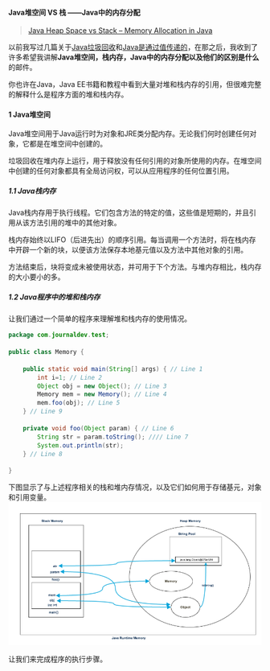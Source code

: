 #### Java堆空间 VS 栈 ——Java中的内存分配

> [Java Heap Space vs Stack – Memory Allocation in Java](https://www.journaldev.com/4098/java-heap-space-vs-stack-memory)

以前我写过几篇关于[Java垃圾回收](https://www.journaldev.com/2856/java-jvm-memory-model-memory-management-in-java)和[Java是通过值传递的](https://www.journaldev.com/3884/java-is-pass-by-value-and-not-pass-by-reference)，在那之后，我收到了许多希望我讲解**Java堆空间，栈内存，Java中的内存分配以及他们的区别是什么**的邮件。

你也许在Java，Java EE书籍和教程中看到大量对堆和栈内存的引用，但很难完整的解释什么是程序方面的堆和栈内存。

#### 1 Java堆空间

Java堆空间用于Java运行时为对象和JRE类分配内存。无论我们何时创建任何对象，它都是在堆空间中创建的。

垃圾回收在堆内存上运行，用于释放没有任何引用的对象所使用的内存。在堆空间中创建的任何对象都具有全局访问权，可以从应用程序的任何位置引用。

##### 1.1 Java栈内存

Java栈内存用于执行线程。它们包含方法的特定的值，这些值是短期的，并且引用从该方法引用的堆中的其他对象。

栈内存始终以LIFO（后进先出）的顺序引用。每当调用一个方法时，将在栈内存中开辟一个新的块，以便该方法保存本地基元值以及方法中其他对象的引用。

方法结束后，块将变成未被使用状态，并可用于下个方法。与堆内存相比，栈内存的大小要小的多。

##### 1.2 Java程序中的堆和栈内存

让我们通过一个简单的程序来理解堆和栈内存的使用情况。

```java
package com.journaldev.test;

public class Memory {

	public static void main(String[] args) { // Line 1
		int i=1; // Line 2
		Object obj = new Object(); // Line 3
		Memory mem = new Memory(); // Line 4
		mem.foo(obj); // Line 5
	} // Line 9

	private void foo(Object param) { // Line 6
		String str = param.toString(); //// Line 7
		System.out.println(str);
	} // Line 8

}
```

下图显示了与上述程序相关的栈和堆内存情况，以及它们如何用于存储基元，对象和引用变量。
![Java-Heap-Stack-Memory.png](../../img/JavaSe/basic/Java-Heap-Stack-Memory.png)

让我们来完成程序的执行步骤。




